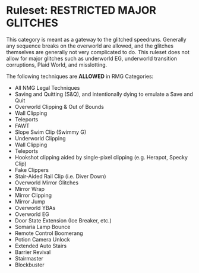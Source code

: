 # Ruleset: RESTRICTED MAJOR GLITCHES

This category is meant as a gateway to the glitched speedruns. Generally any sequence breaks on the overworld are allowed, and the glitches themselves are generally not very complicated to do. This ruleset does not allow for major glitches such as underworld EG, underworld transition corruptions, Plaid World, and misslotting.

The following techniques are **ALLOWED** in RMG Categories:

- All NMG Legal Techniques
- Saving and Quitting (S&Q), and intentionally dying to emulate a Save and Quit
- Overworld Clipping & Out of Bounds
- Wall Clipping
- Teleports
- FAWT
- Slope Swim Clip (Swimmy G)
- Underworld Clipping
- Wall Clipping
- Teleports
- Hookshot clipping aided by single-pixel clipping (e.g. Herapot, Specky Clip)
- Fake Clippers
- Stair-Aided Rail Clip (i.e. Diver Down)
- Overworld Mirror Glitches
- Mirror Wrap
- Mirror Clipping
- Mirror Jump
- Overworld YBAs
- Overworld EG
- Door State Extension (Ice Breaker, etc.)
- Somaria Lamp Bounce
- Remote Control Boomerang
- Potion Camera Unlock
- Extended Auto Stairs
- Barrier Revival
- Stairmaster
- Blockbuster
